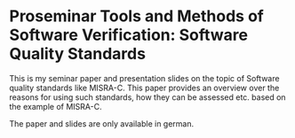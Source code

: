 # Proseminar Tools and Methods of Software Verification: Software Quality Standards

This is my seminar paper and presentation slides on the topic of Software quality standards like MISRA-C.
This paper provides an overview over the reasons for using such standards, how they can be assessed etc.
based on the example of MISRA-C.

The paper and slides are only available in german.
